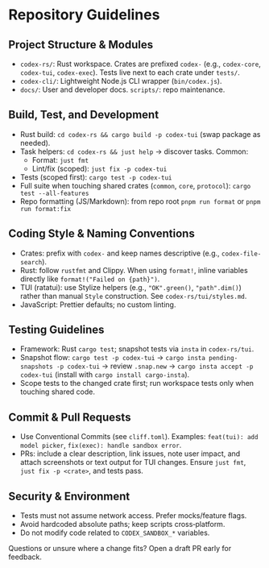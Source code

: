 # Repository Guidelines

## Project Structure & Modules
- `codex-rs/`: Rust workspace. Crates are prefixed `codex-` (e.g., `codex-core`, `codex-tui`, `codex-exec`). Tests live next to each crate under `tests/`.
- `codex-cli/`: Lightweight Node.js CLI wrapper (`bin/codex.js`).
- `docs/`: User and developer docs. `scripts/`: repo maintenance.

## Build, Test, and Development
- Rust build: `cd codex-rs && cargo build -p codex-tui` (swap package as needed).
- Task helpers: `cd codex-rs && just help` → discover tasks. Common:
  - Format: `just fmt`
  - Lint/fix (scoped): `just fix -p codex-tui`
- Tests (scoped first): `cargo test -p codex-tui`
- Full suite when touching shared crates (`common`, `core`, `protocol`): `cargo test --all-features`
- Repo formatting (JS/Markdown): from repo root `pnpm run format` or `pnpm run format:fix`

## Coding Style & Naming Conventions
- Crates: prefix with `codex-` and keep names descriptive (e.g., `codex-file-search`).
- Rust: follow `rustfmt` and Clippy. When using `format!`, inline variables directly like `format!("Failed on {path}")`.
- TUI (ratatui): use Stylize helpers (e.g., `"OK".green()`, `"path".dim()`) rather than manual `Style` construction. See `codex-rs/tui/styles.md`.
- JavaScript: Prettier defaults; no custom linting.

## Testing Guidelines
- Framework: Rust `cargo test`; snapshot tests via `insta` in `codex-rs/tui`.
- Snapshot flow: `cargo test -p codex-tui` → `cargo insta pending-snapshots -p codex-tui` → review `.snap.new` → `cargo insta accept -p codex-tui` (install with `cargo install cargo-insta`).
- Scope tests to the changed crate first; run workspace tests only when touching shared code.

## Commit & Pull Requests
- Use Conventional Commits (see `cliff.toml`). Examples: `feat(tui): add model picker`, `fix(exec): handle sandbox error`.
- PRs: include a clear description, link issues, note user impact, and attach screenshots or text output for TUI changes. Ensure `just fmt`, `just fix -p <crate>`, and tests pass.

## Security & Environment
- Tests must not assume network access. Prefer mocks/feature flags.
- Avoid hardcoded absolute paths; keep scripts cross‑platform.
- Do not modify code related to `CODEX_SANDBOX_*` variables.

Questions or unsure where a change fits? Open a draft PR early for feedback.



